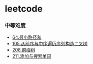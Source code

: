 # leetcode
### 中等难度
* [64.最小路径和](https://github.com/junchao-ustc/leetcode/blob/master/%E9%A2%98%E7%9B%AE/64.%E6%9C%80%E5%B0%8F%E8%B7%AF%E5%BE%84%E5%92%8C.md)
* [105.从前序与中序遍历序列构造二叉树](https://github.com/junchao-ustc/leetcode/blob/master/%E9%A2%98%E7%9B%AE/105.%E4%BB%8E%E5%89%8D%E5%BA%8F%E4%B8%8E%E4%B8%AD%E5%BA%8F%E9%81%8D%E5%8E%86%E5%BA%8F%E5%88%97%E6%9E%84%E9%80%A0%E4%BA%8C%E5%8F%89%E6%A0%91.md)
* [208.前缀树](https://github.com/junchao-ustc/leetcode/blob/master/%E9%A2%98%E7%9B%AE/208.%E5%AE%9E%E7%8E%B0%E5%89%8D%E7%BC%80%E6%A0%91.md)
* [211.添加与搜索单词](https://github.com/junchao-ustc/leetcode/blob/master/%E9%A2%98%E7%9B%AE/211.%E6%B7%BB%E5%8A%A0%E4%B8%8E%E6%90%9C%E7%B4%A2%E5%8D%95%E8%AF%8D.md)
